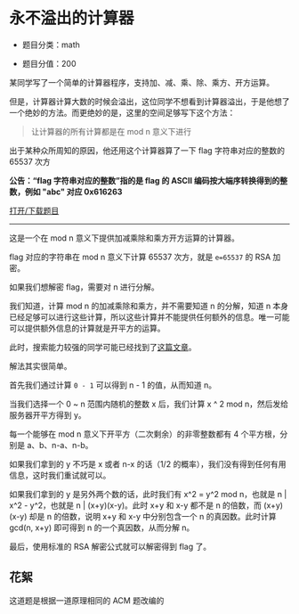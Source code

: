 # 永不溢出的计算器

- 题目分类：math

- 题目分值：200

某同学写了一个简单的计算器程序，支持加、减、乘、除、乘方、开方运算。

但是，计算器计算大数的时候会溢出，这位同学不想看到计算器溢出，于是他想了一个绝妙的方法。而更绝妙的是，这里的空间足够写下这个方法：

> 让计算器的所有计算都是在 mod n 意义下进行

出于某种众所周知的原因，他还用这个计算器算了一下 flag 字符串对应的整数的 65537 次方

**公告：“flag 字符串对应的整数”指的是 flag 的 ASCII 编码按大端序转换得到的整数，例如 "abc" 对应 0x616263**

[打开/下载题目](http://202.38.93.111:10020/?token={token})

---

这是一个在 mod n 意义下提供加减乘除和乘方开方运算的计算器。

flag 对应的字符串在 mod n 意义下计算 65537 次方，就是 `e=65537` 的 RSA 加密。

如果我们想解密 flag，需要对 n 进行分解。

我们知道，计算 mod n 的加减乘除和乘方，并不需要知道 n 的分解，知道 n 本身已经足够可以进行这些计算，所以这些计算并不能提供任何额外的信息。唯一可能可以提供额外信息的计算就是开平方的运算。

此时，搜索能力较强的同学可能已经找到了[这篇文章](https://crypto.stackexchange.com/questions/34061/factoring-large-n-given-oracle-to-find-square-roots-modulo-n)。

解法其实很简单。

首先我们通过计算 `0 - 1` 可以得到 n - 1 的值，从而知道 n。

当我们选择一个 0 ~ n 范围内随机的整数 x 后，我们计算 x ^ 2 mod n，然后发给服务器开平方得到 y。

每一个能够在 mod n 意义下开平方（二次剩余）的非零整数都有 4 个平方根，分别是 a、b、n-a、n-b。

如果我们拿到的 y 不巧是 x 或者 n-x 的话（1/2 的概率），我们没有得到任何有用信息，这时我们重试就可以。

如果我们拿到的 y 是另外两个数的话，此时我们有 x^2 = y^2 mod n，也就是 n | x^2 - y^2，也就是 n | (x+y)(x-y)。此时 x+y 和 x-y 都不是 n 的倍数，而 (x+y)(x-y) 却是 n 的倍数，说明 x+y 和 x-y 中分别包含一个 n 的真因数。此时计算 gcd(n, x+y) 即可得到 n 的一个真因数，从而分解 n。

最后，使用标准的 RSA 解密公式就可以解密得到 flag 了。

## 花絮

这道题是根据一道原理相同的 ACM 题改编的
